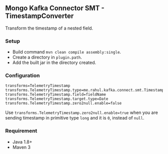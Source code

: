 ## Mongo Kafka Connector SMT - TimestampConverter

Transform the timestamp of a nested field.  

### Setup
* Build command `mvn clean compile assembly:single`.
* Create a directory in `plugin.path`.
* Add the built jar in the directory created.

### Configuration
```
transforms=TelemetryTimestamp
transforms.TelemetryTimestamp.type=me.rahul.kafka.connect.smt.TimestampConverterWithNestedField$Value
transforms.TelemetryTimestamp.field=fieldName
transforms.TelemetryTimestamp.target.type=Date
transforms.TelemetryTimestamp.zero2null.enable=false
```
Use `transforms.TelemetryTimestamp.zero2null.enable=true` when you are sending timestamp in primitive type `long` and it is `0`, instead of `null`.

### Requirement
* Java 1.8+
* Maven 3
